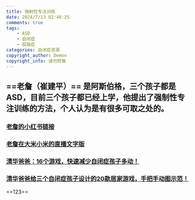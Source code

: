 ```yaml
---
title: 强制性专注训练
date: 2024/7/13 02:46:25
comments: true
tags:
    - ASD
    - 自闭症
    - 孤独症
categories: 自闭症资源
copyright_author: Demon 
copyright_info: 请勿转载
---
```


## **==老詹（崔建平）==** 是阿斯伯格，三个孩子都是ASD，目前三个孩子都已经上学，他提出了强制性专注训练的方法，个人认为是有很多可取之处的。

### [老詹的小红书链接](https://www.xiaohongshu.com/user/profile/6039f4b4000000000100a098)

### [老詹在大米小米的直播文字版](https://mp.weixin.qq.com/s/rcql__vR9Jh_Lzmg0FpuRQ)

### [清华爸爸：16个游戏，快速减少自闭症孩子多动！](https://mp.weixin.qq.com/s/_g9HpFLlvdTPxOFNpHszRQ)

### [清华爸爸给三个自闭症孩子设计的20款居家游戏，手把手动图示范！](https://mp.weixin.qq.com/s/wukyLKiCCqMokuB-ZHOYeQ)

==123==